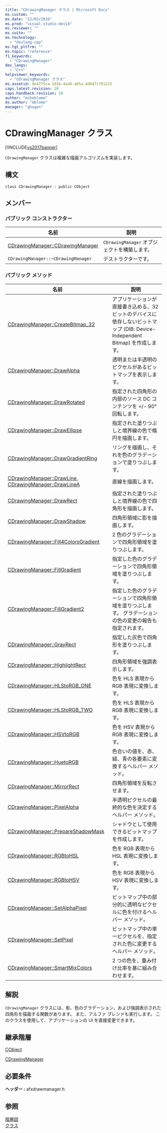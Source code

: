 ```yaml
---
title: "CDrawingManager クラス | Microsoft Docs"
ms.custom: ""
ms.date: "12/03/2016"
ms.prod: "visual-studio-dev14"
ms.reviewer: ""
ms.suite: ""
ms.technology: 
  - "devlang-cpp"
ms.tgt_pltfrm: ""
ms.topic: "reference"
f1_keywords: 
  - "CDrawingManager"
dev_langs: 
  - "C++"
helpviewer_keywords: 
  - "CDrawingManager クラス"
ms.assetid: 9e4775ca-101b-4aa9-a85a-4d047c701215
caps.latest.revision: 30
caps.handback.revision: 20
author: "mikeblome"
ms.author: "mblome"
manager: "ghogen"
---
```

# CDrawingManager クラス
[!INCLUDE[vs2017banner](../../assembler/inline/includes/vs2017banner.md)]

`CDrawingManager` クラスは複雑な描画アルゴリズムを実装します。  
  
## 構文  
  
```  
class CDrawingManager : public CObject  
```  
  
## メンバー  
  
### パブリック コンストラクター  
  
|名前|説明|  
|--------|--------|  
|[CDrawingManager::CDrawingManager](../Topic/CDrawingManager::CDrawingManager.md)|`CDrawingManager` オブジェクトを構築します。|  
|`CDrawingManager::~CDrawingManager`|デストラクターです。|  
  
### パブリック メソッド  
  
|名前|説明|  
|--------|--------|  
|[CDrawingManager::CreateBitmap\_32](../Topic/CDrawingManager::CreateBitmap_32.md)|アプリケーションが直接書き込める、32 ビットのデバイスに依存しないビットマップ \(DIB: Device\-Independent Bitmap\) を作成します。|  
|[CDrawingManager::DrawAlpha](../Topic/CDrawingManager::DrawAlpha.md)|透明または半透明のピクセルがあるビットマップを表示します。|  
|[CDrawingManager::DrawRotated](../Topic/CDrawingManager::DrawRotated.md)|指定された四角形の内部のソース DC コンテンツを \+\/\- 90°回転します。|  
|[CDrawingManager::DrawEllipse](../Topic/CDrawingManager::DrawEllipse.md)|指定された塗りつぶしと境界線の色で楕円を描画します。|  
|[CDrawingManager::DrawGradientRing](../Topic/CDrawingManager::DrawGradientRing.md)|リングを描画し、それを色のグラデーションで塗りつぶします。|  
|[CDrawingManager::DrawLine, CDrawingManager::DrawLineA](../Topic/CDrawingManager::DrawLine,%20CDrawingManager::DrawLineA.md)|直線を描画します。|  
|[CDrawingManager::DrawRect](../Topic/CDrawingManager::DrawRect.md)|指定された塗りつぶしと境界線の色で四角形を描画します。|  
|[CDrawingManager::DrawShadow](../Topic/CDrawingManager::DrawShadow.md)|四角形領域に影を描画します。|  
|[CDrawingManager::Fill4ColorsGradient](../Topic/CDrawingManager::Fill4ColorsGradient.md)|2 色のグラデーションで四角形領域を塗りつぶします。|  
|[CDrawingManager::FillGradient](../Topic/CDrawingManager::FillGradient.md)|指定した色のグラデーションで四角形領域を塗りつぶします。|  
|[CDrawingManager::FillGradient2](../Topic/CDrawingManager::FillGradient2.md)|指定した色のグラデーションで四角形領域を塗りつぶします。  グラデーションの色の変更の報告も指定されます。|  
|[CDrawingManager::GrayRect](../Topic/CDrawingManager::GrayRect.md)|指定した灰色で四角形を塗りつぶします。|  
|[CDrawingManager::HighlightRect](../Topic/CDrawingManager::HighlightRect.md)|四角形領域を強調表示します。|  
|[CDrawingManager::HLStoRGB\_ONE](../Topic/CDrawingManager::HLStoRGB_ONE.md)|色を HLS 表現から RGB 表現に変換します。|  
|[CDrawingManager::HLStoRGB\_TWO](../Topic/CDrawingManager::HLStoRGB_TWO.md)|色を HLS 表現から RGB 表現に変換します。|  
|[CDrawingManager::HSVtoRGB](../Topic/CDrawingManager::HSVtoRGB.md)|色を HSV 表現から RGB 表現に変換します。|  
|[CDrawingManager::HuetoRGB](../Topic/CDrawingManager::HuetoRGB.md)|色合いの値を、赤、緑、青の各要素に変換するヘルパー メソッド。|  
|[CDrawingManager::MirrorRect](../Topic/CDrawingManager::MirrorRect.md)|四角形領域を反転させます。|  
|[CDrawingManager::PixelAlpha](../Topic/CDrawingManager::PixelAlpha.md)|半透明ピクセルの最終的な色を決定するヘルパー メソッド。|  
|[CDrawingManager::PrepareShadowMask](../Topic/CDrawingManager::PrepareShadowMask.md)|シャドウとして使用できるビットマップを作成します。|  
|[CDrawingManager::RGBtoHSL](../Topic/CDrawingManager::RGBtoHSL.md)|色を RGB 表現から HSL 表現に変換します。|  
|[CDrawingManager::RGBtoHSV](../Topic/CDrawingManager::RGBtoHSV.md)|色を RGB 表現から HSV 表現に変換します。|  
|[CDrawingManager::SetAlphaPixel](../Topic/CDrawingManager::SetAlphaPixel.md)|ビットマップ中の部分的に透明なピクセルに色を付けるヘルパー メソッド。|  
|[CDrawingManager::SetPixel](../Topic/CDrawingManager::SetPixel.md)|ビットマップ中の単一ピクセルを、指定された色に変更するヘルパー メソッド。|  
|[CDrawingManager::SmartMixColors](../Topic/CDrawingManager::SmartMixColors.md)|2 つの色を、重み付け比率を基に組み合わせます。|  
  
## 解説  
 `CDrawingManager` クラスには、影、色のグラデーション、および強調表示された四角形を描画する関数があります。  また、アルファ ブレンドも実行します。  このクラスを使用して、アプリケーションの UI を直接変更できます。  
  
## 継承階層  
 [CObject](../Topic/CObject%20Class.md)  
  
 [CDrawingManager](../../mfc/reference/cdrawingmanager-class.md)  
  
## 必要条件  
 **ヘッダー :** afxdrawmanager.h  
  
## 参照  
 [階層図](../../mfc/hierarchy-chart.md)   
 [クラス](../Topic/MFC%20Classes.md)